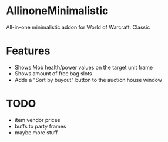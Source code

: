 # AllinoneMinimalistic
All-in-one minimalistic addon for World of Warcraft: Classic

# Features
- Shows Mob health/power values on the target unit frame
- Shows amount of free bag slots
- Adds a "Sort by buyout" button to the auction house window

# TODO
- item vendor prices
- buffs to party frames
- maybe more stuff
